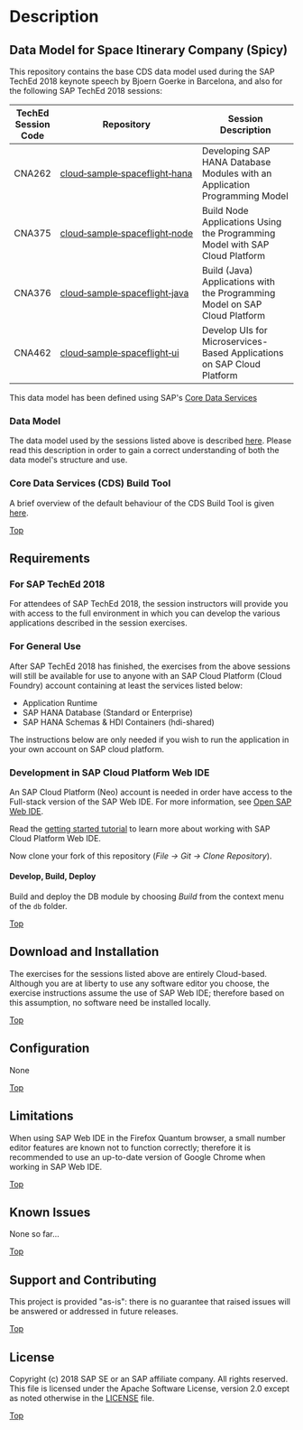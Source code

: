 <a name="top"></a>
# Description
<a name="intro"></a>
## Data Model for Space Itinerary Company (Spicy)

This repository contains the base CDS data model used during the SAP TechEd 2018 keynote speech by Bjoern Goerke in Barcelona, and also for the following SAP TechEd 2018 sessions:

| TechEd<br>Session<br>Code | Repository | Session Description |
|---|---|---|
| CNA262 | [cloud&#8209;sample&#8209;spaceflight&#8209;hana](https://github.com/SAP/cloud-sample-spaceflight-hana) | Developing SAP HANA Database Modules with an Application Programming Model |
| CNA375 | [cloud&#8209;sample&#8209;spaceflight&#8209;node](https://github.com/SAP/cloud-sample-spaceflight-node) | Build Node Applications Using the Programming Model with SAP Cloud Platform |
| CNA376 | [cloud&#8209;sample&#8209;spaceflight&#8209;java](https://github.com/SAP/cloud-sample-spaceflight-java) | Build (Java) Applications with the Programming Model on SAP Cloud Platform |
| CNA462 | [cloud&#8209;sample&#8209;spaceflight&#8209;ui](https://github.com/SAP/cloud-sample-spaceflight-ui) | Develop UIs for Microservices-Based Applications on SAP Cloud Platform |

This data model has been defined using SAP's [Core Data Services](https://help.sap.com/viewer/09b6623836854766b682356393c6c416/2.0.03/en-US) 


### Data Model

The data model used by the sessions listed above is described [here](./docs/README.md).   Please read this description in order to gain a correct understanding of both the data model's structure and use.

### Core Data Services (CDS) Build Tool

A brief overview of the default behaviour of the CDS Build Tool is given [here](./docs/cdsCompile.md).





<a href="#top">Top</a>

<a name="requirements"></a>
## Requirements

### For SAP TechEd 2018

For attendees of SAP TechEd 2018, the session instructors will provide you with access to the full environment in which you can develop the various applications described in the session exercises.

### For General Use

After SAP TechEd 2018 has finished, the exercises from the above sessions will still be available for use to anyone with an SAP Cloud Platform (Cloud Foundry) account containing at least the services listed below:

* Application Runtime
* SAP HANA Database (Standard or Enterprise)
* SAP HANA Schemas & HDI Containers (hdi-shared)

The instructions below are only needed if you wish to run the application in your own account on SAP cloud platform.

### Development in SAP Cloud Platform Web IDE

An SAP Cloud Platform (Neo) account is needed in order have access to the Full-stack version of the SAP Web IDE. For more information, see [Open SAP Web IDE](https://help.sap.com/viewer/825270ffffe74d9f988a0f0066ad59f0/CF/en-US/51321a804b1a4935b0ab7255447f5f84.html).

Read the [getting started tutorial](https://help.sap.com/viewer//65de2977205c403bbc107264b8eccf4b/Cloud/en-US/5ec8c983a0bf43b4a13186fcf59015fc.html) to learn more about working with SAP Cloud Platform Web IDE.

Now clone your fork of this repository (*File -> Git -> Clone Repository*).

#### Develop, Build, Deploy

Build and deploy the DB module by choosing *Build* from the context menu of the `db` folder.



<a href="#top">Top</a>

<a name="download"></a>
## Download and Installation

The exercises for the sessions listed above are entirely Cloud-based.  Although you are at liberty to use any software editor you choose, the exercise instructions assume the use of SAP Web IDE; therefore based on this assumption, no software need be installed locally.



<a href="#top">Top</a>

<a name="configuration"></a>
## Configuration

None




<a href="#top">Top</a>

<a name="limitations"></a>
## Limitations

When using SAP Web IDE in the Firefox Quantum browser, a small number editor features are known not to function correctly; therefore it is recommended to use an up-to-date version of Google Chrome when working in SAP Web IDE.



<a href="#top">Top</a>

<a name="issues"></a>
## Known Issues

None so far...




<a href="#top">Top</a>

<a name="support"></a>
<a name="contributing"></a>
## Support and Contributing

This project is provided "as-is": there is no guarantee that raised issues will be answered or addressed in future releases.




<a href="#top">Top</a>

<a name="license"></a>
## License

Copyright (c) 2018 SAP SE or an SAP affiliate company. All rights reserved. This file is licensed under the Apache Software License, version 2.0 except as noted otherwise in the [LICENSE](LICENSE) file.

<a href="#top">Top</a>
